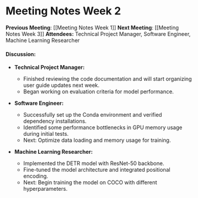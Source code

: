 # Meeting Notes Week 2

**Previous Meeting**: [[Meeting Notes Week 1]]
**Next Meeting**: [[Meeting Notes Week 3]]
**Attendees:** Technical Project Manager, Software Engineer, Machine Learning Researcher

#### Discussion:

- **Technical Project Manager:**
    - Finished reviewing the code documentation and will start organizing user guide updates next week.
    - Began working on evaluation criteria for model performance.

- **Software Engineer:**    
    - Successfully set up the Conda environment and verified dependency installations.
    - Identified some performance bottlenecks in GPU memory usage during initial tests.
    - Next: Optimize data loading and memory usage for training.

- **Machine Learning Researcher:**
    - Implemented the DETR model with ResNet-50 backbone.
    - Fine-tuned the model architecture and integrated positional encoding.
    - Next: Begin training the model on COCO with different hyperparameters.
    